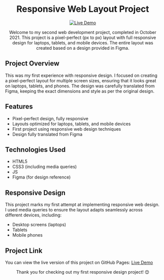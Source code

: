 <h1 align="center">Responsive Web Layout Project</h1>

<p align="center">
  <a href="https://vladyslavpilkevych.github.io/project-forkio.github.io/" target="_blank">
    <img src="https://img.shields.io/badge/Live%20Demo-Click%20Here-brightgreen" alt="Live Demo">
  </a>
</p>

<p align="center">
  Welcome to my second web development project, completed in October 2021. This project is a pixel-perfect (px to px) layout with full responsive design for laptops, tablets, and mobile devices. The entire layout was created based on a design provided in Figma.
</p>

<h2>Project Overview</h2>

<p>
  This was my first experience with responsive design. I focused on creating a pixel-perfect layout for multiple screen sizes, ensuring that it looks great on laptops, tablets, and phones. The design was carefully translated from Figma, keeping the exact dimensions and style as per the original design.
</p>

<h2>Features</h2>

<ul>
  <li>Pixel-perfect design, fully responsive</li>
  <li>Layouts optimized for laptops, tablets, and mobile devices</li>
  <li>First project using responsive web design techniques</li>
  <li>Design fully translated from Figma</li>
</ul>

<h2>Technologies Used</h2>

<ul>
  <li>HTML5</li>
  <li>CSS3 (including media queries)</li>
  <li>JS</li>
  <li>Figma (for design reference)</li>
</ul>

<h2>Responsive Design</h2>

<p>
  This project marks my first attempt at implementing responsive web design. I used media queries to ensure the layout adapts seamlessly across different devices, including:
</p>

<ul>
  <li>Desktop screens (laptops)</li>
  <li>Tablets</li>
  <li>Mobile phones</li>
</ul>

<h2>Project Link</h2>

<p>
  You can view the live version of this project on GitHub Pages: 
  <a href="https://vladyslavpilkevych.github.io/project-forkio.github.io/" target="_blank">Live Demo</a>
</p>

<p align="center">Thank you for checking out my first responsive design project! 😊</p>
